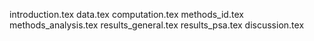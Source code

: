 introduction.tex
data.tex
computation.tex
methods_id.tex
methods_analysis.tex
results_general.tex
results_psa.tex
discussion.tex
